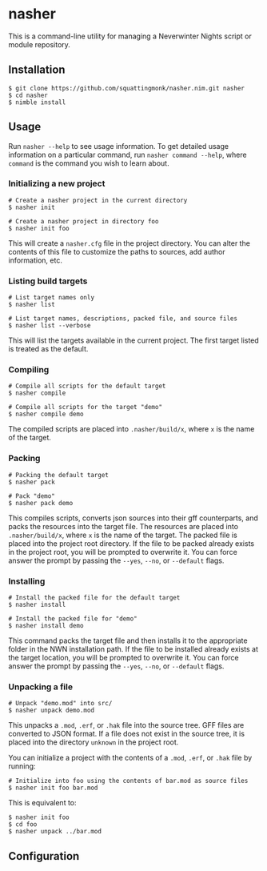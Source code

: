 # nasher
This is a command-line utility for managing a Neverwinter Nights script or
module repository.

## Installation
    $ git clone https://github.com/squattingmonk/nasher.nim.git nasher
    $ cd nasher
    $ nimble install

## Usage
Run `nasher --help` to see usage information. To get detailed usage information
on a particular command, run `nasher command --help`, where `command` is the
command you wish to learn about.

### Initializing a new project
    # Create a nasher project in the current directory
    $ nasher init

    # Create a nasher project in directory foo
    $ nasher init foo

This will create a `nasher.cfg` file in the project directory. You can alter
the contents of this file to customize the paths to sources, add author
information, etc.

### Listing build targets
    # List target names only
    $ nasher list

    # List target names, descriptions, packed file, and source files
    $ nasher list --verbose

This will list the targets available in the current project. The first target
listed is treated as the default.

### Compiling
    # Compile all scripts for the default target
    $ nasher compile

    # Compile all scripts for the target "demo"
    $ nasher compile demo

The compiled scripts are placed into `.nasher/build/x`, where `x` is the name
of the target.

### Packing
    # Packing the default target
    $ nasher pack

    # Pack "demo"
    $ nasher pack demo

This compiles scripts, converts json sources into their gff counterparts, and
packs the resources into the target file. The resources are placed into
`.nasher/build/x`, where `x` is the name of the target. The packed file is
placed into the project root directory. If the file to be packed already exists
in the project root, you will be prompted to overwrite it. You can force answer
the prompt by passing the `--yes`, `--no`, or `--default` flags.

### Installing
    # Install the packed file for the default target
    $ nasher install

    # Install the packed file for "demo"
    $ nasher install demo

This command packs the target file and then installs it to the appropriate
folder in the NWN installation path. If the file to be installed already exists
at the target location, you will be prompted to overwrite it. You can force
answer the prompt by passing the `--yes`, `--no`, or `--default` flags.

### Unpacking a file
    # Unpack "demo.mod" into src/
    $ nasher unpack demo.mod

This unpacks a `.mod`, `.erf`, or `.hak` file into the source tree. GFF files
are converted to JSON format. If a file does not exist in the source tree, it
is placed into the directory `unknown` in the project root.

You can initialize a project with the contents of a `.mod`, `.erf`, or `.hak`
file by running:

    # Initialize into foo using the contents of bar.mod as source files
    $ nasher init foo bar.mod

This is equivalent to:

    $ nasher init foo
    $ cd foo
    $ nasher unpack ../bar.mod

## Configuration
